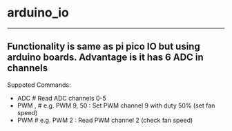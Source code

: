 # arduino_io
-------------------------------------------------------------------------------------------
Functionality is same as pi pico IO but using arduino boards. Advantage is it has 6 ADC in channels
------------------------------------------------------------------------------------------
Suppoted Commands:
- ADC <pin>                # Read ADC channels 0-5 
- PWM <pin>, <duty>        # e.g. PWM 9, 50 : Set PWM channel 9 with duty 50%  (set fan speed) 
- PWM <pin>                # e.g. PWM 2     : Read PWM channel 2 (check fan speed) 

